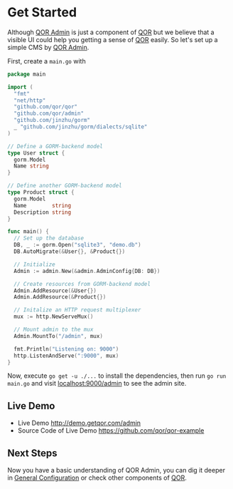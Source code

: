# Get Started

Although [QOR Admin](admin/README.md) is just a component of [QOR](https://github.com/qor/qor) but we believe that a visible UI could help you getting a sense of [QOR](https://github.com/qor/qor) easily. So let's set up a simple CMS by [QOR Admin](admin/README.md).

First, create a `main.go` with

```go
package main

import (
  "fmt"
  "net/http"
  "github.com/qor/qor"
  "github.com/qor/admin"
  "github.com/jinzhu/gorm"
  _ "github.com/jinzhu/gorm/dialects/sqlite"
)

// Define a GORM-backend model
type User struct {
  gorm.Model
  Name string
}

// Define another GORM-backend model
type Product struct {
  gorm.Model
  Name        string
  Description string
}

func main() {
  // Set up the database
  DB, _ := gorm.Open("sqlite3", "demo.db")
  DB.AutoMigrate(&User{}, &Product{})

  // Initialize
  Admin := admin.New(&admin.AdminConfig{DB: DB})

  // Create resources from GORM-backend model
  Admin.AddResource(&User{})
  Admin.AddResource(&Product{})

  // Initalize an HTTP request multiplexer
  mux := http.NewServeMux()

  // Mount admin to the mux
  Admin.MountTo("/admin", mux)

  fmt.Println("Listening on: 9000")
  http.ListenAndServe(":9000", mux)
}
```

Now, execute `go get -u ./...` to install the dependencies, then run `go run main.go` and visit [localhost:9000/admin](localhost:9000/admin) to see the admin site.

## Live Demo

* Live Demo http://demo.getqor.com/admin
* Source Code of Live Demo https://github.com/qor/qor-example

## Next Steps

Now you have a basic understanding of QOR Admin, you can dig it deeper in [General Configuration](/admin/general.md) or check other components of [QOR](https://github.com/qor/qor).
